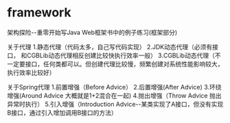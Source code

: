 # framework
架构探险--重零开始写Java Web框架书中的例子练习(框架部分)

关于代理
1.静态代理（代码太多，自己写代码实现）
2.JDK动态代理（必须有接口， 和CGBLib动态代理相反创建比较快执行效率一般）
3.CGBLib动态代理（不一定要接口，任何类都可以。但创建代理比较慢，频繁创建对系统性能影响较大，执行效率比较好）

关于Spring代理
1.前置增强（Before Advice）
2.后置增强(After Advice)
3.环绕增强(Around Advice 大概就是1+2混合在一起)
4.抛出增强（Throw Advice 抛出异常时执行）
5.引入增强（Introduction Advice--某类实现了A接口，但没有实现B接口，通过引入增加调用B接口的方法）
